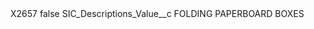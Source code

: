 <?xml version="1.0" encoding="UTF-8"?>
<CustomMetadata xmlns="http://soap.sforce.com/2006/04/metadata" xmlns:xsi="http://www.w3.org/2001/XMLSchema-instance" xmlns:xsd="http://www.w3.org/2001/XMLSchema">
    <label>X2657</label>
    <protected>false</protected>
    <values>
        <field>SIC_Descriptions_Value__c</field>
        <value xsi:type="xsd:string">FOLDING PAPERBOARD BOXES</value>
    </values>
</CustomMetadata>
